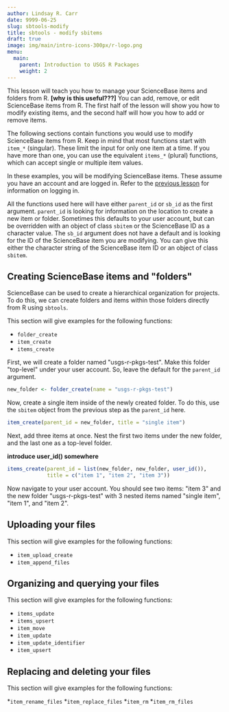 ```yaml
---
author: Lindsay R. Carr
date: 9999-06-25
slug: sbtools-modify
title: sbtools - modify sbitems
draft: true 
image: img/main/intro-icons-300px/r-logo.png
menu:
  main:
    parent: Introduction to USGS R Packages
    weight: 2
---
```

This lesson will teach you how to manage your ScienceBase items and folders from R. **\[why is this useful???\]** You can add, remove, or edit ScienceBase items from R. The first half of the lesson will show you how to modify existing items, and the second half will how you how to add or remove items.

The following sections contain functions you would use to modify ScienceBase items from R. Keep in mind that most functions start with `item_*` (singular). These limit the input for only one item at a time. If you have more than one, you can use the equivalent `items_*` (plural) functions, which can accept single or multiple item values.

In these examples, you will be modifying ScienceBase items. These assume you have an account and are logged in. Refer to the [previous lesson](#sbtools-download) for information on logging in.

All the functions used here will have either `parent_id` or `sb_id` as the first argument. `parent_id` is looking for information on the location to create a new item or folder. Sometimes this defaults to your user account, but can be overridden with an object of class `sbitem` or the ScienceBase ID as a character value. The `sb_id` argument does not have a default and is looking for the ID of the ScienceBase item you are modifying. You can give this either the character string of the ScienceBase item ID or an object of class `sbitem`.

Creating ScienceBase items and "folders"
----------------------------------------

ScienceBase can be used to create a hierarchical organization for projects. To do this, we can create folders and items within those folders directly from R using `sbtools`.

This section will give examples for the following functions:

-   `folder_create`
-   `item_create`
-   `items_create`

First, we will create a folder named "usgs-r-pkgs-test". Make this folder "top-level" under your user account. So, leave the default for the `parent_id` argument.

``` r
new_folder <- folder_create(name = "usgs-r-pkgs-test")
```

Now, create a single item inside of the newly created folder. To do this, use the `sbitem` object from the previous step as the `parent_id` here.

``` r
item_create(parent_id = new_folder, title = "single item")
```

Next, add three items at once. Nest the first two items under the new folder, and the last one as a top-level folder.

**introduce user\_id() somewhere**

``` r
items_create(parent_id = list(new_folder, new_folder, user_id()),
             title = c("item 1", "item 2", "item 3"))
```

Now navigate to your user account. You should see two items: "item 3" and the new folder "usgs-r-pkgs-test" with 3 nested items named "single item", "item 1", and "item 2".

Uploading your files
--------------------

This section will give examples for the following functions:

-   `item_upload_create`
-   `item_append_files`

Organizing and querying your files
----------------------------------

This section will give examples for the following functions:

-   `items_update`
-   `items_upsert`
-   `item_move`
-   `item_update`
-   `item_update_identifier`
-   `item_upsert`

Replacing and deleting your files
---------------------------------

This section will give examples for the following functions:

*`item_rename_files` *`item_replace_files` *`item_rm` *`item_rm_files`
